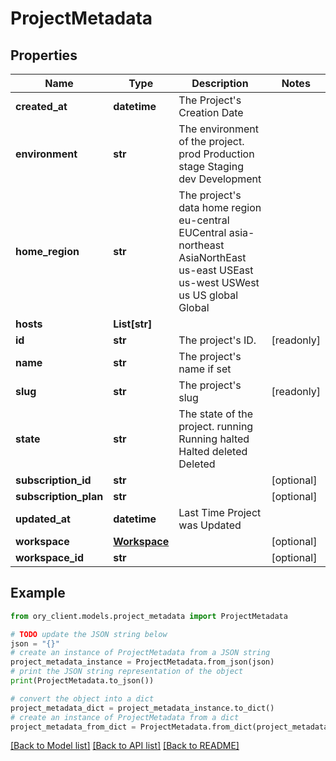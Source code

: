 # ProjectMetadata


## Properties

Name | Type | Description | Notes
------------ | ------------- | ------------- | -------------
**created_at** | **datetime** | The Project&#39;s Creation Date | 
**environment** | **str** | The environment of the project. prod Production stage Staging dev Development | 
**home_region** | **str** | The project&#39;s data home region eu-central EUCentral asia-northeast AsiaNorthEast us-east USEast us-west USWest us US global Global | 
**hosts** | **List[str]** |  | 
**id** | **str** | The project&#39;s ID. | [readonly] 
**name** | **str** | The project&#39;s name if set | 
**slug** | **str** | The project&#39;s slug | [readonly] 
**state** | **str** | The state of the project. running Running halted Halted deleted Deleted | 
**subscription_id** | **str** |  | [optional] 
**subscription_plan** | **str** |  | [optional] 
**updated_at** | **datetime** | Last Time Project was Updated | 
**workspace** | [**Workspace**](Workspace.md) |  | [optional] 
**workspace_id** | **str** |  | [optional] 

## Example

```python
from ory_client.models.project_metadata import ProjectMetadata

# TODO update the JSON string below
json = "{}"
# create an instance of ProjectMetadata from a JSON string
project_metadata_instance = ProjectMetadata.from_json(json)
# print the JSON string representation of the object
print(ProjectMetadata.to_json())

# convert the object into a dict
project_metadata_dict = project_metadata_instance.to_dict()
# create an instance of ProjectMetadata from a dict
project_metadata_from_dict = ProjectMetadata.from_dict(project_metadata_dict)
```
[[Back to Model list]](../README.md#documentation-for-models) [[Back to API list]](../README.md#documentation-for-api-endpoints) [[Back to README]](../README.md)


